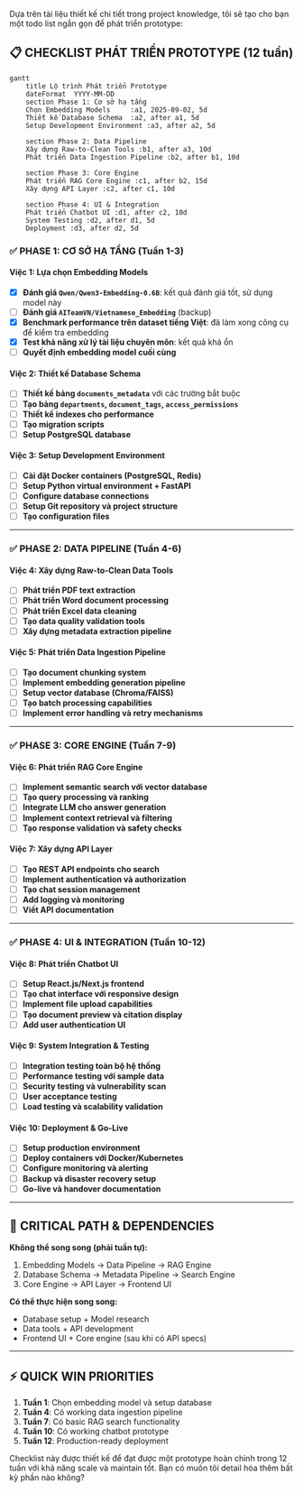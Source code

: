 Dựa trên tài liệu thiết kế chi tiết trong project knowledge, tôi sẽ tạo cho bạn một todo list ngắn gọn để phát triển prototype:

## 📋 CHECKLIST PHÁT TRIỂN PROTOTYPE (12 tuần)

```mermaid
gantt
    title Lộ trình Phát triển Prototype
    dateFormat  YYYY-MM-DD
    section Phase 1: Cơ sở hạ tầng
    Chọn Embedding Models     :a1, 2025-09-02, 5d
    Thiết kế Database Schema  :a2, after a1, 5d
    Setup Development Environment :a3, after a2, 5d
    
    section Phase 2: Data Pipeline
    Xây dựng Raw-to-Clean Tools :b1, after a3, 10d
    Phát triển Data Ingestion Pipeline :b2, after b1, 10d
    
    section Phase 3: Core Engine
    Phát triển RAG Core Engine :c1, after b2, 15d
    Xây dựng API Layer :c2, after c1, 10d
    
    section Phase 4: UI & Integration
    Phát triển Chatbot UI :d1, after c2, 10d
    System Testing :d2, after d1, 5d
    Deployment :d3, after d2, 5d
```

### ✅ **PHASE 1: CƠ SỞ HẠ TẦNG (Tuần 1-3)**

#### **Việc 1: Lựa chọn Embedding Models**
- [x] **Đánh giá `Qwen/Qwen3-Embedding-0.6B`**: kết quả đánh giá tốt, sử dụng model này
- [ ] **Đánh giá `AITeamVN/Vietnamese_Embedding`** (backup)
- [x] **Benchmark performance trên dataset tiếng Việt**: đã làm xong công cụ để kiểm tra embedding
- [x] **Test khả năng xử lý tài liệu chuyên môn**: kết quả khá ổn
- [ ] **Quyết định embedding model cuối cùng**

#### **Việc 2: Thiết kế Database Schema**  
- [ ] **Thiết kế bảng `documents_metadata`** với các trường bắt buộc
- [ ] **Tạo bảng `departments`, `document_tags`, `access_permissions`**
- [ ] **Thiết kế indexes cho performance**
- [ ] **Tạo migration scripts**
- [ ] **Setup PostgreSQL database**

#### **Việc 3: Setup Development Environment**
- [ ] **Cài đặt Docker containers (PostgreSQL, Redis)**
- [ ] **Setup Python virtual environment + FastAPI**
- [ ] **Configure database connections**
- [ ] **Setup Git repository và project structure**
- [ ] **Tạo configuration files**

---

### ✅ **PHASE 2: DATA PIPELINE (Tuần 4-6)**

#### **Việc 4: Xây dựng Raw-to-Clean Data Tools**
- [ ] **Phát triển PDF text extraction**
- [ ] **Phát triển Word document processing** 
- [ ] **Phát triển Excel data cleaning**
- [ ] **Tạo data quality validation tools**
- [ ] **Xây dựng metadata extraction pipeline**

#### **Việc 5: Phát triển Data Ingestion Pipeline**
- [ ] **Tạo document chunking system**
- [ ] **Implement embedding generation pipeline**
- [ ] **Setup vector database (Chroma/FAISS)**
- [ ] **Tạo batch processing capabilities**
- [ ] **Implement error handling và retry mechanisms**

---

### ✅ **PHASE 3: CORE ENGINE (Tuần 7-9)**

#### **Việc 6: Phát triển RAG Core Engine**
- [ ] **Implement semantic search với vector database**
- [ ] **Tạo query processing và ranking**
- [ ] **Integrate LLM cho answer generation**
- [ ] **Implement context retrieval và filtering**
- [ ] **Tạo response validation và safety checks**

#### **Việc 7: Xây dựng API Layer**
- [ ] **Tạo REST API endpoints cho search**
- [ ] **Implement authentication và authorization**
- [ ] **Tạo chat session management**
- [ ] **Add logging và monitoring**
- [ ] **Viết API documentation**

---

### ✅ **PHASE 4: UI & INTEGRATION (Tuần 10-12)**

#### **Việc 8: Phát triển Chatbot UI**
- [ ] **Setup React.js/Next.js frontend**
- [ ] **Tạo chat interface với responsive design**
- [ ] **Implement file upload capabilities**
- [ ] **Tạo document preview và citation display**
- [ ] **Add user authentication UI**

#### **Việc 9: System Integration & Testing**
- [ ] **Integration testing toàn bộ hệ thống**
- [ ] **Performance testing với sample data**
- [ ] **Security testing và vulnerability scan**
- [ ] **User acceptance testing**
- [ ] **Load testing và scalability validation**

#### **Việc 10: Deployment & Go-Live**
- [ ] **Setup production environment**
- [ ] **Deploy containers với Docker/Kubernetes**
- [ ] **Configure monitoring và alerting**
- [ ] **Backup và disaster recovery setup**
- [ ] **Go-live và handover documentation**

---

## 🎯 **CRITICAL PATH & DEPENDENCIES**

**Không thể song song (phải tuần tự):**
1. Embedding Models → Data Pipeline → RAG Engine  
2. Database Schema → Metadata Pipeline → Search Engine
3. Core Engine → API Layer → Frontend UI

**Có thể thực hiện song song:**
- Database setup + Model research
- Data tools + API development  
- Frontend UI + Core engine (sau khi có API specs)

---

## ⚡ **QUICK WIN PRIORITIES**

1. **Tuần 1**: Chọn embedding model và setup database
2. **Tuần 4**: Có working data ingestion pipeline  
3. **Tuần 7**: Có basic RAG search functionality
4. **Tuần 10**: Có working chatbot prototype
5. **Tuần 12**: Production-ready deployment

Checklist này được thiết kế để đạt được một prototype hoàn chỉnh trong 12 tuần với khả năng scale và maintain tốt. Bạn có muốn tôi detail hóa thêm bất kỳ phần nào không?
